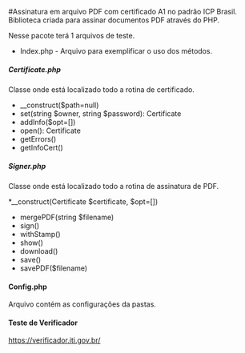 #Assinatura em arquivo PDF com certificado A1 no padrão ICP Brasil.
Biblioteca criada para assinar documentos PDF através do PHP.

Nesse pacote terá 1 arquivos de teste.

* Index.php - Arquivo para exemplificar o uso dos métodos.

##### Certificate.php
Classe onde está localizado todo a rotina de certificado.

* __construct($path=null)
* set(string $owner, string $password): Certificate
* addInfo($opt=[])
* open(): Certificate
* getErrors()
* getInfoCert()

##### Signer.php
Classe onde está localizado todo a rotina de assinatura de PDF.

*__construct(Certificate $certificate, $opt=[])
* mergePDF(string $filename)
* sign()
* withStamp()
* show()
* download()
* save()
* savePDF($filename)


#### Config.php
Arquivo contém as configurações da pastas.

#### Teste de Verificador
https://verificador.iti.gov.br/
